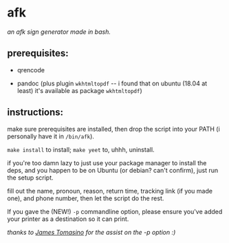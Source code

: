 # afk

*an afk sign generator made in bash.*

## prerequisites:

- qrencode

- pandoc (plus plugin `wkhtmltopdf` -- i found that on ubuntu (18.04 at least) it's available as package `wkhtmltopdf`)



## instructions:

make sure prerequisites are installed, then drop the script into your PATH (i personally have it in `/bin/afk`).

`make install` to install; `make yeet` to, uhhh, uninstall.

if you're too damn lazy to just use your package manager to install the deps, and you happen to be on Ubuntu (or debian? can't confirm), just run the setup script.

fill out the name, pronoun, reason, return time, tracking link (if you made one), and phone number, then let the script do the rest.


If you gave the (NEW!) `-p` commandline option, please ensure you've added your printer as a destination so it can print.

*thanks to [James Tomasino](https://github.com/jamestomasino) for the assist on the -p option :)*
